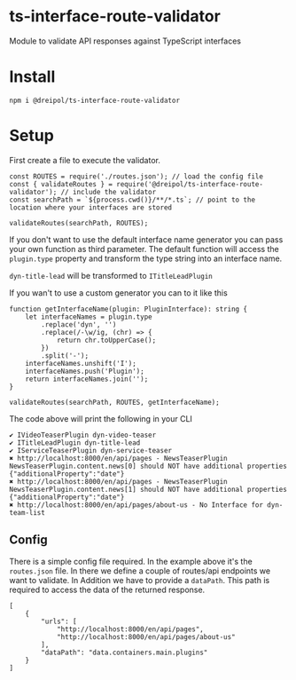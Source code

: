 # ts-interface-route-validator

Module to validate API responses against TypeScript interfaces

# Install

    npm i @dreipol/ts-interface-route-validator

# Setup
First create a file to execute the validator.

    const ROUTES = require('./routes.json'); // load the config file
    const { validateRoutes } = require('@dreipol/ts-interface-route-validator'); // include the validator
    const searchPath = `${process.cwd()}/**/*.ts`; // point to the location where your interfaces are stored
    
    validateRoutes(searchPath, ROUTES);
    
If you don't want to use the default interface name generator you can pass your own function as third parameter.
The default function will access the `plugin.type` property and transform the type string into an interface name.

`dyn-title-lead` will be transformed to `ITitleLeadPlugin`

If you wan't to use a custom generator you can to it like this


    function getInterfaceName(plugin: PluginInterface): string {
        let interfaceNames = plugin.type
            .replace('dyn', '')
            .replace(/-\w/ig, (chr) => {
                return chr.toUpperCase();
            })
            .split('-');
        interfaceNames.unshift('I');
        interfaceNames.push('Plugin');
        return interfaceNames.join('');
    }
    
    validateRoutes(searchPath, ROUTES, getInterfaceName);


    
The code above will print the following in your CLI

    ✔ IVideoTeaserPlugin dyn-video-teaser
    ✔ ITitleLeadPlugin dyn-title-lead
    ✔ IServiceTeaserPlugin dyn-service-teaser
    ✖ http://localhost:8000/en/api/pages - NewsTeaserPlugin NewsTeaserPlugin.content.news[0] should NOT have additional properties  {"additionalProperty":"date"}
    ✖ http://localhost:8000/en/api/pages - NewsTeaserPlugin NewsTeaserPlugin.content.news[1] should NOT have additional properties  {"additionalProperty":"date"}
    ✖ http://localhost:8000/en/api/pages/about-us - No Interface for dyn-team-list

    
## Config
There is a simple config file required. In the example above it's the `routes.json` file. In there we 
define a couple of routes/api endpoints we want to validate. In Addition we have to provide a `dataPath`.
This path is required to access the data of the returned response.


    [
        {
            "urls": [
                "http://localhost:8000/en/api/pages",
                "http://localhost:8000/en/api/pages/about-us"
            ],
            "dataPath": "data.containers.main.plugins"
        }
    ]
